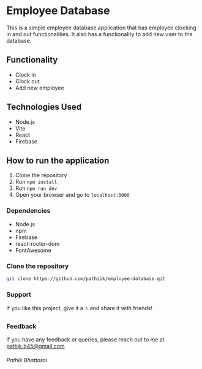 # Employee Database
This is a simple employee database application that has employee clocking in and out functionalities. It also has a functionality to add new user to the database.

## Functionality
- Clock in
- Clock out
- Add new employee

## Technologies Used
- Node.js
- Vite
- React
- Firebase

## How to run the application
1. Clone the repository
2. Run `npm install`
3. Run `npm run dev`
4. Open your browser and go to `localhost:3000`

### Dependencies
- Node.js
- npm
- Firebase
- react-router-dom
- FontAwesome

### Clone the repository
```bash
git clone https://github.com/pathiik/employee-database.git
```
### Support
If you like this project, give it a ⭐ and share it with friends!

### Feedback
If you have any feedback or queries, please reach out to me at pathik.b45@gmail.com

###### Pathik Bhattarai